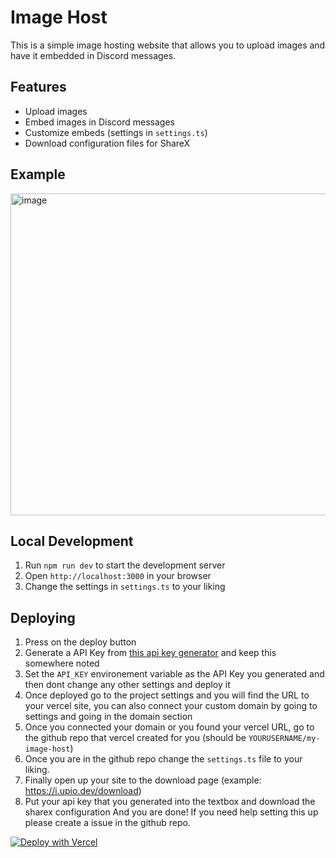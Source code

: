 # Image Host

This is a simple image hosting website that allows you to upload images and have it embedded in Discord messages.

## Features

- Upload images
- Embed images in Discord messages
- Customize embeds (settings in `settings.ts`)
- Download configuration files for ShareX

## Example
<img width="515" alt="image" src="https://github.com/user-attachments/assets/fe0f7521-f3c3-46ae-aa5d-6e8c4612f726">

## Local Development
1. Run `npm run dev` to start the development server
2. Open `http://localhost:3000` in your browser
3. Change the settings in `settings.ts` to your liking

## Deploying
1. Press on the deploy button
2. Generate a API Key from [this api key generator](https://generate-random.org/api-key-generator) and keep this somewhere noted
3. Set the `API_KEY` environement variable as the API Key you generated and then dont change any other settings and deploy it
4. Once deployed go to the project settings and you will find the URL to your vercel site, you can also connect your custom domain by going to settings and going in the domain section
5. Once you connected your domain or you found your vercel URL, go to the github repo that vercel created for you (should be `YOURUSERNAME/my-image-host`)
6. Once you are in the github repo change the `settings.ts` file to your liking.
7. Finally open up your site to the download page (example: https://i.upio.dev/download)
8. Put your api key that you generated into the textbox and download the sharex configuration
And you are done! If you need help setting this up please create a issue in the github repo.

[![Deploy with Vercel](https://vercel.com/button)](https://vercel.com/new/clone?repository-url=https%3A%2F%2Fgithub.com%2Fnotpoiu%2Fimagehost.git&env=API_KEY&envDescription=A%20Custom%20API%20Key%20that%20will%20serve%20as%20the%20way%20to%20validate%20that%20the%20screenshot%20is%20uploaded%20from%20you.%20Do%20NOT%20share%20this%20api%20key%20to%20anyone.&project-name=my-image-host&repository-name=my-image-host&stores=%5B%7B%22type%22%3A%22blob%22%7D%5D)
